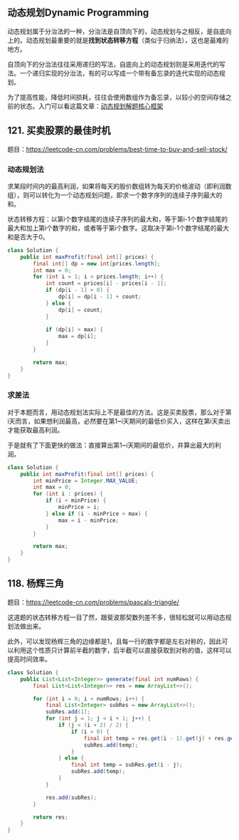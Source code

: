 <!--
date: 2021-10-26T08:34:12+08:00
lastmod: 2021-11-11T08:34:12+08:00
-->

## 动态规划Dynamic Programming

动态规划属于分治法的一种，分治法是自顶向下的，动态规划与之相反，是自底向上的。动态规划最重要的就是**找到状态转移方程**（类似于归纳法），这也是最难的地方。

自顶向下的分治法往往采用递归的写法，自底向上的动态规划则是采用迭代的写法。一个递归实现的分治法，有的可以写成一个带有备忘录的迭代实现的动态规划。

为了提高性能，降低时间损耗，往往会使用数组作为备忘录，以较小的空间存储之前的状态。入门可以看这篇文章：[动态规划解题核心框架](https://labuladong.gitee.io/algo/3/21/61/)

## 121. 买卖股票的最佳时机

题目：https://leetcode-cn.com/problems/best-time-to-buy-and-sell-stock/

### 动态规划法

求某段时间内的最高利润，如果将每天的股价数组转为每天的价格波动（即利润数组），则可以转化为一个动态规划问题，即求一个数字序列的连续子序列最大的和。

状态转移方程：以第i个数字结尾的连续子序列的最大和，等于第i-1个数字结尾的最大和加上第i个数字的和，或者等于第i个数字。这取决于第i-1个数字结尾的最大和是否大于0。

```java
class Solution {
    public int maxProfit(final int[] prices) {
        final int[] dp = new int[prices.length];
        int max = 0;
        for (int i = 1; i < prices.length; i++) {
            int count = prices[i] - prices[i - 1];
            if (dp[i - 1] > 0) {
                dp[i] = dp[i - 1] + count;
            } else {
                dp[i] = count;
            }
            
            if (dp[i] > max) {
                max = dp[i];
            }
        }

        return max;
    }
}
```

### 求差法

对于本题而言，用动态规划法实际上不是最佳的方法。这是买卖股票，那么对于第i天而言，如果想利润最高，必然要在第1~i天期间的最低价买入，这样在第i天卖出才能获取最高利润。

于是就有了下面更快的做法：直接算出第1~i天期间的最低价，并算出最大的利润。

```java
class Solution {
    public int maxProfit(final int[] prices) {
        int minPrice = Integer.MAX_VALUE;
        int max = 0;
        for (int i : prices) {
            if (i < minPrice) {
                minPrice = i;
            } else if (i - minPrice > max) {
                max = i - minPrice;
            }
        }

        return max;
    }
}
```

## 118. 杨辉三角

题目：https://leetcode-cn.com/problems/pascals-triangle/

这道题的状态转移方程一目了然，跟斐波那契数列差不多，很轻松就可以用动态规划法做出来。

此外，可以发现杨辉三角的边缘都是1，且每一行的数字都是左右对称的，因此可以利用这个性质只计算前半截的数字，后半截可以直接获取到对称的值，这样可以提高时间效率。

```java
class Solution {
    public List<List<Integer>> generate(final int numRows) {
        final List<List<Integer>> res = new ArrayList<>();

        for (int i = 0; i < numRows; i++) {
            final List<Integer> subRes = new ArrayList<>();
            subRes.add(1);
            for (int j = 1; j < i + 1; j++) {
                if (j < (i + 2) / 2) {
                    if (i > 0) {
                        final int temp = res.get(i - 1).get(j) + res.get(i - 1).get(j - 1);
                        subRes.add(temp);
                    }
                } else {
                    final int temp = subRes.get(i - j);
                    subRes.add(temp);
                }
            }

            res.add(subRes);
        }

        return res;
    }
}
```